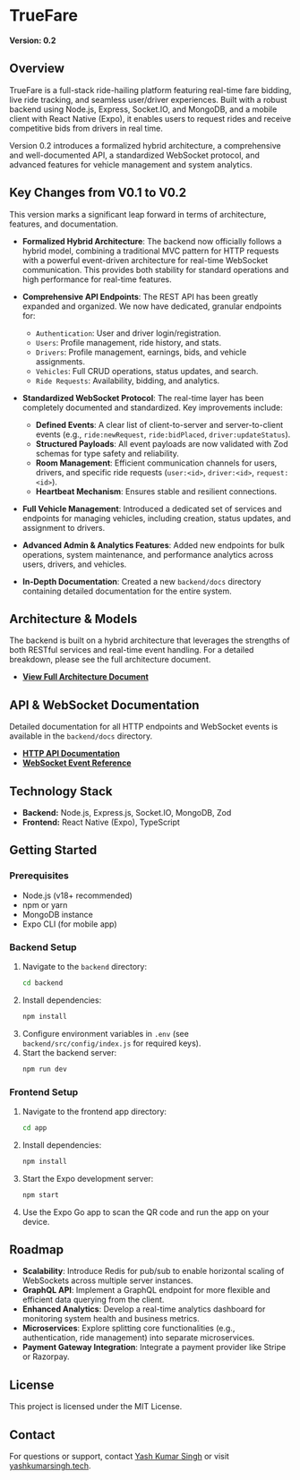 # TrueFare

**Version: 0.2**

## Overview

TrueFare is a full-stack ride-hailing platform featuring real-time fare bidding, live ride tracking, and seamless user/driver experiences. Built with a robust backend using Node.js, Express, Socket.IO, and MongoDB, and a mobile client with React Native (Expo), it enables users to request rides and receive competitive bids from drivers in real time.

Version 0.2 introduces a formalized hybrid architecture, a comprehensive and well-documented API, a standardized WebSocket protocol, and advanced features for vehicle management and system analytics.

## Key Changes from V0.1 to V0.2

This version marks a significant leap forward in terms of architecture, features, and documentation.

-   **Formalized Hybrid Architecture**: The backend now officially follows a hybrid model, combining a traditional MVC pattern for HTTP requests with a powerful event-driven architecture for real-time WebSocket communication. This provides both stability for standard operations and high performance for real-time features.

-   **Comprehensive API Endpoints**: The REST API has been greatly expanded and organized. We now have dedicated, granular endpoints for:
    -   `Authentication`: User and driver login/registration.
    -   `Users`: Profile management, ride history, and stats.
    -   `Drivers`: Profile management, earnings, bids, and vehicle assignments.
    -   `Vehicles`: Full CRUD operations, status updates, and search.
    -   `Ride Requests`: Availability, bidding, and analytics.

-   **Standardized WebSocket Protocol**: The real-time layer has been completely documented and standardized. Key improvements include:
    -   **Defined Events**: A clear list of client-to-server and server-to-client events (e.g., `ride:newRequest`, `ride:bidPlaced`, `driver:updateStatus`).
    -   **Structured Payloads**: All event payloads are now validated with Zod schemas for type safety and reliability.
    -   **Room Management**: Efficient communication channels for users, drivers, and specific ride requests (`user:<id>`, `driver:<id>`, `request:<id>`).
    -   **Heartbeat Mechanism**: Ensures stable and resilient connections.

-   **Full Vehicle Management**: Introduced a dedicated set of services and endpoints for managing vehicles, including creation, status updates, and assignment to drivers.

-   **Advanced Admin & Analytics Features**: Added new endpoints for bulk operations, system maintenance, and performance analytics across users, drivers, and vehicles.

-   **In-Depth Documentation**: Created a new `backend/docs` directory containing detailed documentation for the entire system.

## Architecture & Models

The backend is built on a hybrid architecture that leverages the strengths of both RESTful services and real-time event handling. For a detailed breakdown, please see the full architecture document.

-   **[View Full Architecture Document](./backend/docs/MVC_ARCHITECTURE.md)**


## API & WebSocket Documentation

Detailed documentation for all HTTP endpoints and WebSocket events is available in the `backend/docs` directory.

-   **[HTTP API Documentation](./backend/docs/API_DOCUMENTATION.md)**
-   **[WebSocket Event Reference](./backend/docs/WEBSOCKET_EVENTS.md)**

## Technology Stack

-   **Backend:** Node.js, Express.js, Socket.IO, MongoDB, Zod
-   **Frontend:** React Native (Expo), TypeScript

## Getting Started

### Prerequisites

-   Node.js (v18+ recommended)
-   npm or yarn
-   MongoDB instance
-   Expo CLI (for mobile app)

### Backend Setup

1.  Navigate to the `backend` directory:
    ```sh
    cd backend
    ```
2.  Install dependencies:
    ```sh
    npm install
    ```
3.  Configure environment variables in `.env` (see `backend/src/config/index.js` for required keys).
4.  Start the backend server:
    ```sh
    npm run dev
    ```

### Frontend Setup

1.  Navigate to the frontend app directory:
    ```sh
    cd app
    ```
2.  Install dependencies:
    ```sh
    npm install
    ```
3.  Start the Expo development server:
    ```sh
    npm start
    ```
4.  Use the Expo Go app to scan the QR code and run the app on your device.

## Roadmap

-   **Scalability**: Introduce Redis for pub/sub to enable horizontal scaling of WebSockets across multiple server instances.
-   **GraphQL API**: Implement a GraphQL endpoint for more flexible and efficient data querying from the client.
-   **Enhanced Analytics**: Develop a real-time analytics dashboard for monitoring system health and business metrics.
-   **Microservices**: Explore splitting core functionalities (e.g., authentication, ride management) into separate microservices.
-   **Payment Gateway Integration**: Integrate a payment provider like Stripe or Razorpay.

## License

This project is licensed under the MIT License.

## Contact

For questions or support, contact [Yash Kumar Singh](mailto:yashkumarsingh.ieee.org) or visit [yashkumarsingh.tech](https://yashkumarsingh.tech).
